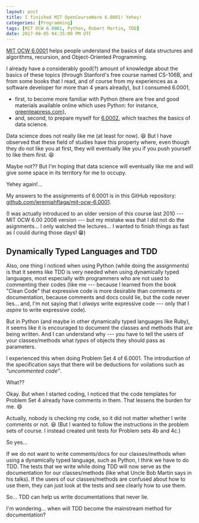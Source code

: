 ```yaml
---
layout: post
title: I finished MIT OpenCourseWare 6.0001! Yehey!
categories: [Programming]
tags: [MIT OCW 6.0001, Python, Robert Martin, TDD]
date: 2017-08-05 04:35:00 PM UTC
---
```


<!-- August 06, 2017 12:35:00 PM Philippine Time -->

[MIT OCW 6.0001](https://ocw.mit.edu/courses/electrical-engineering-and-computer-science/6-0001-introduction-to-computer-science-and-programming-in-python-fall-2016/index.htm) helps people understand the basics of data structures and algorithms, recursion, and Object-Oriented Programming.

<!--more-->

I already have a considerably good(?) amount of knowledge about the basics of these topics (through Stanford's free course named CS-106B, and from some books that I read, and of course from my experiences as a software developer for more than 4 years already), but I consumed 6.0001,

- first, to become more familiar with Python (there are free and good materials available online which uses Python: for instance, [greenteapress.com](http://greenteapress.com/wp/)),
- and, second, to prepare myself for [6.0002](https://ocw.mit.edu/courses/electrical-engineering-and-computer-science/6-0002-introduction-to-computational-thinking-and-data-science-fall-2016/index.htm), which teaches the basics of data science.

Data science does not really like me (at least for now). :laughing: But I have observed that these field of studies have this property where, even though they do not like you at first, they will eventually like you if you push yourself to like them first. :laughing:

Maybe not?? But I'm hoping that data science will eventually like me and will give some space in its territory for me to occupy.
<!-- importunate -->

Yehey again!...

My answers to the assignments of 6.0001 is in this GitHub repository: [github.com/jeremiahflaga/mit-ocw-6.0001](https://github.com/jeremiahflaga/mit-ocw-6.0001).

(I was actually introduced to an older version of this course last 2010 --- MIT OCW 6.00 2008 version --- but my mistake was that I did not do the asignments... I only watched the lectures... I wanted to finish things as fast as I could during those days! :grin:)

## Dynamically Typed Languages and TDD

Also, one thing I noticed when using Python (while doing the assignments) is that it seems like TDD is very needed when using dynamically typed languages, most especially with programmers who are not used to commenting their codes (like me --- because I learned from the book "Clean Code" that expressive code is more desirable than comments or documentation, because comments and docs could lie, but the code never lies... and, I'm not saying that I _always_ write expressive code --- only that I _aspire_ to write expressive code).

But in Python (and maybe in other dynamically typed languages like Ruby), it seems like it is encouraged to document the classes and methods that are being written. And I can understand why --- you have to tell the users of your classes/methods what _types_ of objects they should pass as parameters.

I experienced this when doing Problem Set 4 of 6.0001. The introduction of the specification says that there will be deductions for voilations such as _"uncommented code"_.

What??

Okay. But when I started coding, I noticed that the code templates for Problem Set 4 already have comments in them. That lessens the burden for me. :smile:

Actually, nobody is checking my code, so it did not matter whether I write comments or not. :laughing: (But I wanted to follow the instructions in the problem sets of course. I instead created unit tests for Problem sets 4b and 4c.)

<!--
So I did not have to write comments... Great! (But because I wanted to become familiar with how to do unit testing in Python, I created `ps4b_test.py` and `ps4c_test.py` for the second and third part of Problem Set 4.)
-->

So yes...

If we do not want to write comments/docs for our classes/methods when using a dynamically typed language, such as Python, I think we have to do TDD. The tests that we write while doing TDD will now serve as the documentation for our classes/methods (like what Uncle Bob Martin says in his talks). If the users of our classes/methods are confused about how to use them, they can just look at the tests and see clearly how to use them.

So... TDD can help us write documentations that never lie.

I'm wondering... when will TDD become the mainstream method for documentation?

